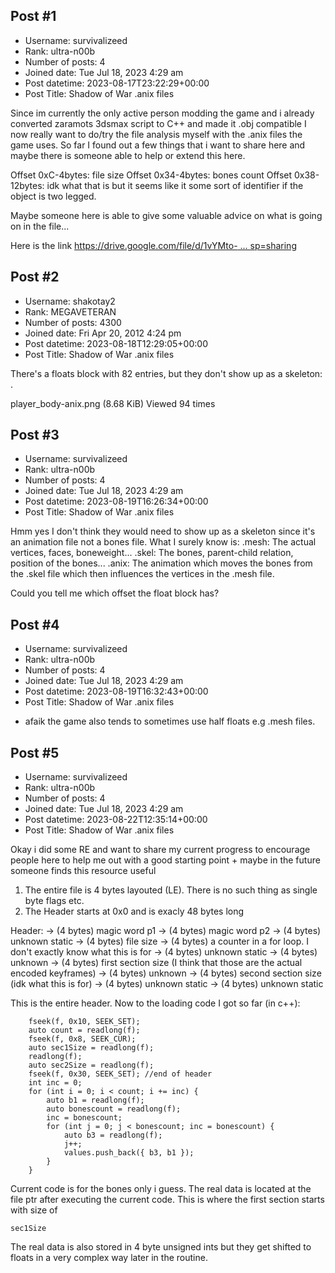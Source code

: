 ## Post #1
- Username: survivalizeed
- Rank: ultra-n00b
- Number of posts: 4
- Joined date: Tue Jul 18, 2023 4:29 am
- Post datetime: 2023-08-17T23:22:29+00:00
- Post Title: Shadow of War .anix files

Since im currently the only active person modding the game and i already converted zaramots 3dsmax script to C++ and made it .obj compatible I now really want to do/try the file analysis myself with the .anix files the game uses. 
So far I found out a few things that i want to share here and maybe there is someone able to help or extend this here.

Offset 0xC-4bytes: file size
Offset 0x34-4bytes: bones count
Offset 0x38-12bytes: idk what that is but it seems like it some sort of identifier if the object is two legged.

Maybe someone here is able to give some valuable advice on what is going on in the file...

Here is the link [https://drive.google.com/file/d/1vYMto- ... sp=sharing](https://drive.google.com/file/d/1vYMto-OYb3dFsUH3j05RtaIpJVvFsYpE/view?usp=sharing)
## Post #2
- Username: shakotay2
- Rank: MEGAVETERAN
- Number of posts: 4300
- Joined date: Fri Apr 20, 2012 4:24 pm
- Post datetime: 2023-08-18T12:29:05+00:00
- Post Title: Shadow of War .anix files

There's a floats block with 82 entries, but they don't show up as  a skeleton:
.



player_body-anix.png (8.68 KiB) Viewed 94 times
## Post #3
- Username: survivalizeed
- Rank: ultra-n00b
- Number of posts: 4
- Joined date: Tue Jul 18, 2023 4:29 am
- Post datetime: 2023-08-19T16:26:34+00:00
- Post Title: Shadow of War .anix files

Hmm yes I don't think they would need to show up as a skeleton since it's an animation file not a bones file.
What I surely know is:
.mesh: The actual vertices, faces, boneweight...
.skel: The bones, parent-child relation, position of the bones...
.anix: The animation which moves the bones from the .skel file which then influences the vertices in the .mesh file.

Could you tell me which offset the float block has?
## Post #4
- Username: survivalizeed
- Rank: ultra-n00b
- Number of posts: 4
- Joined date: Tue Jul 18, 2023 4:29 am
- Post datetime: 2023-08-19T16:32:43+00:00
- Post Title: Shadow of War .anix files

+ afaik the game also tends to sometimes use half floats e.g .mesh files.
## Post #5
- Username: survivalizeed
- Rank: ultra-n00b
- Number of posts: 4
- Joined date: Tue Jul 18, 2023 4:29 am
- Post datetime: 2023-08-22T12:35:14+00:00
- Post Title: Shadow of War .anix files

Okay i did some RE and want to share my current progress to encourage people here to help me out with a good starting point + maybe in the future someone finds this resource useful 

1. The entire file is 4 bytes layouted (LE). There is no such thing as single byte flags etc. 
2. The Header starts at 0x0 and is exacly 48 bytes long

Header: 
-> (4 bytes) magic word p1
-> (4 bytes) magic word p2
-> (4 bytes) unknown static 
-> (4 bytes) file size
-> (4 bytes) a counter in a for loop. I don't exactly know what this is for
-> (4 bytes) unknown static
-> (4 bytes) unknown
-> (4 bytes) first section size (I think that those are the actual encoded keyframes)
-> (4 bytes) unknown
-> (4 bytes) second section size (idk what this is for)
-> (4 bytes) unknown static
-> (4 bytes) unknown static

This is the entire header. Now to the loading code I got so far (in c++):

```
    fseek(f, 0x10, SEEK_SET);
    auto count = readlong(f);
    fseek(f, 0x8, SEEK_CUR);
    auto sec1Size = readlong(f);
    readlong(f);
    auto sec2Size = readlong(f);
    fseek(f, 0x30, SEEK_SET); //end of header
    int inc = 0;
    for (int i = 0; i < count; i += inc) {
        auto b1 = readlong(f);
        auto bonescount = readlong(f);
        inc = bonescount;
        for (int j = 0; j < bonescount; inc = bonescount) {
            auto b3 = readlong(f);
            j++;
            values.push_back({ b3, b1 });
        }
    }

```

Current code is for the bones only i guess. 
The real data is located at the file ptr after executing the current code. This is where the first section starts with size of 
```
sec1Size
```


The real data is also stored in 4 byte unsigned ints but they get shifted to floats in a very complex way later in the routine.
